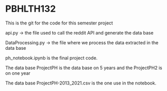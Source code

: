 # PBHLTH132
This is the git for the code for this semester project 

api.py -> the file used to call the reddit API and generate the data base

DataProcessing.py -> the file where we process the data extracted in the data base 

ph_notebook.ipynb is the final project code.

The data base ProjectPH is the data base on 5 years and the ProjectPH2 is on one year

The data base ProjectPH-2013_2021.csv is the one use in the notebook.